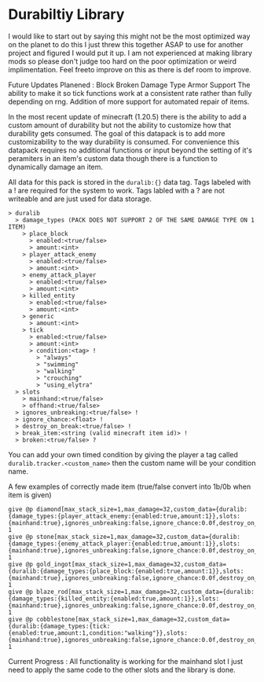 # Durabiltiy Library
I would like to start out by saying this might not be the most optimized way on the planet to do this I just threw this together ASAP to use for another project and figured I would put it up. I am not experienced at making library mods so please don't judge too hard on the poor optimization or weird implimentation. Feel freeto improve on this as there is def room to improve.

Future Updates Planened : 
Block Broken Damage Type
Armor Support
The ability to make it so tick functions work at a consistent rate rather than fully depending on rng.
Addition of more support for automated repair of items.

In the most recent update of minecraft (1.20.5) there is the ability to add a custom amount of durability but not the ability to customize how that durability gets consumed. The goal of this datapack is to add more customizability to the way durability is consumed.
For convenience this datapack requires no additional functions or input beyond the setting of it's peramiters in an item's custom data though there is a function to dynamically damage an item.

All data for this pack is stored in the `duralib:{}` data tag.
Tags labeled with a ! are required for the system to work.
Tags labled with a ? are not writeable and are just used for data storage.
````
> duralib
  > damage_types (PACK DOES NOT SUPPORT 2 OF THE SAME DAMAGE TYPE ON 1 ITEM)
    > place_block
      > enabled:<true/false>
      > amount:<int>
    > player_attack_enemy
      > enabled:<true/false>
      > amount:<int>
    > enemy_attack_player
      > enabled:<true/false>
      > amount:<int>
    > killed_entity
      > enabled:<true/false>
      > amount:<int>
    > generic
      > amount:<int>
    > tick
      > enabled:<true/false>
      > amount:<int>
      > condition:<tag> !
        > "always"
        > "swimming"
        > "walking"
        > "crouching"
        > "using_elytra"
  > slots
    > mainhand:<true/false>
    > offhand:<true/false>
  > ignores_unbreaking:<true/false> !
  > ignore_chance:<float> !
  > destroy_on_break:<true/false> !
  > break_item:<string (valid minecraft item id)> !
  > broken:<true/false> ?
````
You can add your own timed condition by giving the player a tag called `duralib.tracker.<custom_name>` then the custom name will be your condition name.



A few examples of correctly made item (true/false convert into 1b/0b when item is given)
````mcfunction
give @p diamond[max_stack_size=1,max_damage=32,custom_data={duralib:{damage_types:{player_attack_enemy:{enabled:true,amount:1}},slots:{mainhand:true},ignores_unbreaking:false,ignore_chance:0.0f,destroy_on_break:true,break_item:"minecraft:diamond"}}] 1
give @p stone[max_stack_size=1,max_damage=32,custom_data={duralib:{damage_types:{enemy_attack_player:{enabled:true,amount:1}},slots:{mainhand:true},ignores_unbreaking:false,ignore_chance:0.0f,destroy_on_break:true,break_item:"minecraft:diamond"}}] 1
give @p gold_ingot[max_stack_size=1,max_damage=32,custom_data={duralib:{damage_types:{place_block:{enabled:true,amount:1}},slots:{mainhand:true},ignores_unbreaking:false,ignore_chance:0.0f,destroy_on_break:true,break_item:"minecraft:diamond"}}] 1
give @p blaze_rod[max_stack_size=1,max_damage=32,custom_data={duralib:{damage_types:{killed_entity:{enabled:true,amount:1}},slots:{mainhand:true},ignores_unbreaking:false,ignore_chance:0.0f,destroy_on_break:true,break_item:"minecraft:diamond"}}] 1
give @p cobblestone[max_stack_size=1,max_damage=32,custom_data={duralib:{damage_types:{tick:{enabled:true,amount:1,condition:"walking"}},slots:{mainhand:true},ignores_unbreaking:false,ignore_chance:0.0f,destroy_on_break:true,break_item:"minecraft:diamond"}}] 1
```` 


Current Progress : All functionality is working for the mainhand slot I just need to apply the same code to the other slots and the library is done.
